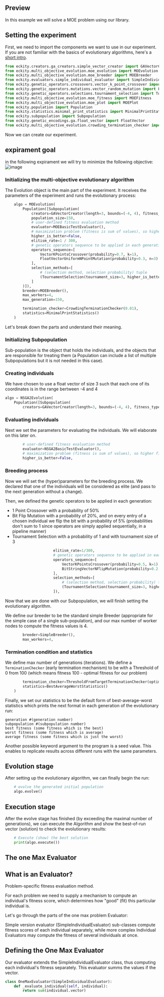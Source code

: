 ## Preview

In this example we will solve a MOE problem using our library.

## Setting the experiment

First, we need to import the components we want to use in our experiment. If you are not familiar with the basics of evolutionary algorithms, here's a [short intro](https://drive.google.com/file/d/0B6G3tbmMcpR4WVBTeDhKa3NtQjg/view?resourcekey=0-zLNbQBpLQ7jC_HVVQGLrzA).

```python
from eckity.creators.ga_creators.simple_vector_creator import GAVectorCreator
from eckity.multi_objective_evolution.moe_evolution import MOEvolution
from eckity.multi_objective_evolution.moe_breeder import MOEBreeder
from eckity.evaluators.simple_individual_evaluator import SimpleIndividualEvaluator
from eckity.genetic_operators.crossovers.vector_k_point_crossover import VectorKPointsCrossover
from eckity.genetic_operators.mutations.vector_random_mutation import FloatVectorUniformNPointMutation
from eckity.genetic_operators.selections.tournament_selection import TournamentSelection
from eckity.multi_objective_evolution.moe_fitness import MOEFitness
from eckity.multi_objective_evolution.moe_plot import MOEPlot
from eckity.population import Population
from eckity.statistics.minimal_print_statistics import MinimalPrintStatistics
from eckity.subpopulation import Subpopulation
from eckity.genetic_encodings.ga.float_vector import FloatVector
from eckity.multi_objective_evolution.crowding_termination_checker import CrowdingTerminationChecker
```

Now we can create our experiment.

## expirament goal
in the following expirament we will try to minimize the following objective:
![image](https://user-images.githubusercontent.com/63184030/221292171-7e41d3b3-1798-455e-baba-aef995a72124.png)




### Initializing the multi-objective evolutionary algorithm

The Evolution object is the main part of the experiment. It receives the parameters of the experiment and runs the evolutionary process:

```python
	algo = MOEvolution(
		Population([Subpopulation(
			creators=GAVectorCreator(length=3, bounds=(-4, 4), fitness_type=MOEFitness, vector_type=FloatVector),
			population_size=150,
			# user-defined fitness evaluation method
			evaluator=MOEBasicTestEvaluator(),
			# maximization problem (fitness is sum of values), so higher fitness is better
			higher_is_better=False,
			elitism_rate=1 / 300,
			# genetic operators sequence to be applied in each generation
			operators_sequence=[
				VectorKPointsCrossover(probability=0.7, k=1),
				FloatVectorUniformNPointMutation(probability=0.3, n=3)  # maybe chnge mutation
			],
			selection_methods=[
				# (selection method, selection probability) tuple
				(TournamentSelection(tournament_size=3, higher_is_better=True), 1)
			]
		)]),
		breeder=MOEBreeder(),
		max_workers=4,
		max_generation=150,

		termination_checker=CrowdingTerminationChecker(0.01),
		statistics=MinimalPrintStatistics()
	)

```

Let's break down the parts and understand their meaning.

### Initializing Subpopulation

Sub-population is the object that holds the individuals, and the objects that are responsible for treating them (a Population can include a list of multiple Subpopulations but it is not needed in this case).

### Creating individuals

We have chosen to use a float vector of size 3 such that each one of its coordinates is in the range bertween -4 and 4  

```python
algo = NSGA2Evolution(
	Population([Subpopulation(
		creators=GAVectorCreator(length=3, bounds=(-4, 4), fitness_type=NSGA2Fitness, vector_type=FloatVector),
```

### Evaluating individuals

Next we set the parameters for evaluating the individuals. We will elaborate on this later on.

```python
		# user-defined fitness evaluation method
		evaluator=NSGA2BasicTestEvaluator(),
		# maximization problem (fitness is sum of values), so higher fitness is better
		higher_is_better=False,
```

### Breeding process

Now we will set the (hyper)parameters for the breeding process. We declared that one of the individuals will be considered as elite (and pass to the next generation without a change).

Then, we defined the genetic operators to be applied in each generation:

-   1 Point Crossover with a probability of 50%
-   Bit Flip Mutation with a probability of 20%, and on every entry of a chosen individual we flip the bit with a probability of 5% (probabilities don't sum to 1 since operators are simply applied sequentially, in a pipeline manner)
-   Tournament Selection with a probability of 1 and with tournament size of 3

```python
                      elitism_rate=1/300,
                      # genetic operators sequence to be applied in each generation
                      operators_sequence=[
                          VectorKPointsCrossover(probability=0.5, k=1),
                          BitStringVectorNFlipMutation(probability=0.2, probability_for_each=0.05, n=100)
                      ],
                      selection_methods=[
                          # (selection method, selection probability) tuple
                          (TournamentSelection(tournament_size=3, higher_is_better=True), 1)
                      ]),
```

Now that we are done with our Subpopulation, we will finish setting the evolutionary algorithm.

We define our breeder to be the standard simple Breeder (appropriate for the simple case of a single sub-population), and our max number of worker nodes to compute the fitness values is 4.

```python
        breeder=SimpleBreeder(),
        max_workers=4,
```

### Termination condition and statistics

We define max number of generations (iterations). We define a `TerminationChecker` (early termination mechanism) to be with a Threshold of 0 from 100 (which means fitness 100 - optimal fitness for our problem)

```python
        termination_checker=ThresholdFromTargetTerminationChecker(optimal=100, threshold=0),
        statistics=BestAverageWorstStatistics()
    )
```

Finally, we set our statistics to be the default form of best-average-worst statistics which prints the next format in each generation of the evolutionary run:

```
generation #(generation number)
subpopulation #(subpopulation number)
best fitness (some fitness which is the best)
worst fitness (some fitness which is average)
average fitness (some fitness which is just the worst)
```

Another possible keyword argument to the program is a seed value. This enables to replicate results across different runs with the same parameters.

## Evolution stage

After setting up the evolutionary algorithm, we can finally begin the run:

```python
    # evolve the generated initial population
    algo.evolve()
```

## Execution stage

After the evolve stage has finished (by exceeding the maximal number of generations), we can execute the Algorithm and show the best-of-run vector (solution) to check the evolutionary results:

```python
    # Execute (show) the best solution
    print(algo.execute())
```

## The one Max Evaluator

## What is an Evaluator?

Problem-specific fitness evaluation method.

For each problem we need to supply a mechanism to compute an individual's fitness score, which determines how "good" (fit) this particular individual is.

Let's go through the parts of the one max problem Evaluator:

Simple version evaluator (SimpleIndividualEvaluator) sub-classes compute fitness scores of each individual separately, while more complex Individual Evaluators may compute the fitness of several individuals at once.

## Defining the One Max Evaluator

Our evaluator extends the SimpleIndividualEvaluator class, thus computing each individual's fitness separately. This evaluator summs the values if the vector.

```python
class OneMaxEvaluator(SimpleIndividualEvaluator):
    def _evaluate_individual(self, individual):
        return sum(individual.vector)
```
